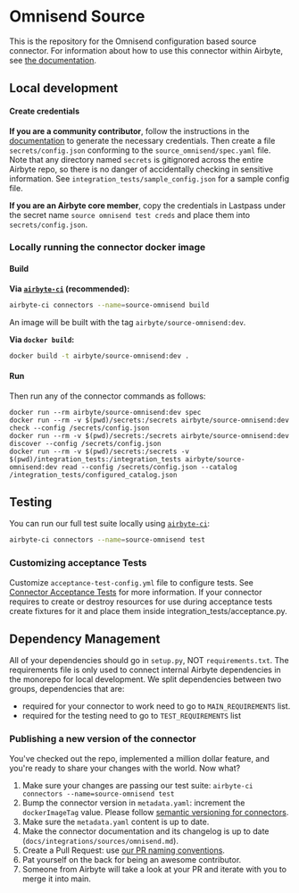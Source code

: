# Omnisend Source

This is the repository for the Omnisend configuration based source connector.
For information about how to use this connector within Airbyte, see [the documentation](https://docs.airbyte.io/integrations/sources/omnisend).

## Local development

#### Create credentials

**If you are a community contributor**, follow the instructions in the [documentation](https://docs.airbyte.io/integrations/sources/omnisend)
to generate the necessary credentials. Then create a file `secrets/config.json` conforming to the `source_omnisend/spec.yaml` file.
Note that any directory named `secrets` is gitignored across the entire Airbyte repo, so there is no danger of accidentally checking in sensitive information.
See `integration_tests/sample_config.json` for a sample config file.

**If you are an Airbyte core member**, copy the credentials in Lastpass under the secret name `source omnisend test creds`
and place them into `secrets/config.json`.

### Locally running the connector docker image

#### Build

**Via [`airbyte-ci`](https://github.com/airbytehq/airbyte/blob/main/airbyte-ci/connectors/pipelines/README.md) (recommended):**

```bash
airbyte-ci connectors --name=source-omnisend build
```

An image will be built with the tag `airbyte/source-omnisend:dev`.

**Via `docker build`:**

```bash
docker build -t airbyte/source-omnisend:dev .
```

#### Run

Then run any of the connector commands as follows:

```
docker run --rm airbyte/source-omnisend:dev spec
docker run --rm -v $(pwd)/secrets:/secrets airbyte/source-omnisend:dev check --config /secrets/config.json
docker run --rm -v $(pwd)/secrets:/secrets airbyte/source-omnisend:dev discover --config /secrets/config.json
docker run --rm -v $(pwd)/secrets:/secrets -v $(pwd)/integration_tests:/integration_tests airbyte/source-omnisend:dev read --config /secrets/config.json --catalog /integration_tests/configured_catalog.json
```

## Testing

You can run our full test suite locally using [`airbyte-ci`](https://github.com/airbytehq/airbyte/blob/main/airbyte-ci/connectors/pipelines/README.md):

```bash
airbyte-ci connectors --name=source-omnisend test
```

### Customizing acceptance Tests

Customize `acceptance-test-config.yml` file to configure tests. See [Connector Acceptance Tests](https://docs.airbyte.com/connector-development/testing-connectors/connector-acceptance-tests-reference) for more information.
If your connector requires to create or destroy resources for use during acceptance tests create fixtures for it and place them inside integration_tests/acceptance.py.

## Dependency Management

All of your dependencies should go in `setup.py`, NOT `requirements.txt`. The requirements file is only used to connect internal Airbyte dependencies in the monorepo for local development.
We split dependencies between two groups, dependencies that are:

- required for your connector to work need to go to `MAIN_REQUIREMENTS` list.
- required for the testing need to go to `TEST_REQUIREMENTS` list

### Publishing a new version of the connector

You've checked out the repo, implemented a million dollar feature, and you're ready to share your changes with the world. Now what?

1. Make sure your changes are passing our test suite: `airbyte-ci connectors --name=source-omnisend test`
2. Bump the connector version in `metadata.yaml`: increment the `dockerImageTag` value. Please follow [semantic versioning for connectors](https://docs.airbyte.com/contributing-to-airbyte/resources/pull-requests-handbook/#semantic-versioning-for-connectors).
3. Make sure the `metadata.yaml` content is up to date.
4. Make the connector documentation and its changelog is up to date (`docs/integrations/sources/omnisend.md`).
5. Create a Pull Request: use [our PR naming conventions](https://docs.airbyte.com/contributing-to-airbyte/resources/pull-requests-handbook/#pull-request-title-convention).
6. Pat yourself on the back for being an awesome contributor.
7. Someone from Airbyte will take a look at your PR and iterate with you to merge it into main.
